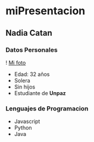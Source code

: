 # miPresentacion

## Nadia Catan

### Datos Personales

! [Mi foto](https://github.com/c137nc/miPresentacion/blob/main/Foto%20de%20Nanu.jpg)

- Edad: 32 años
- Solera
- Sin hijos
- Estudiante de **Unpaz**

### Lenguajes de Programacion ###

- Javascript
- Python
- Java

  
